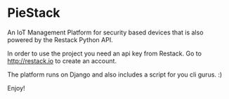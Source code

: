 # PieStack

An IoT Management Platform for security based devices that is also powered by the Restack Python API.

In order to use the project you need an api key from Restack. Go to http://restack.io to create an account.

The platform runs on Django and also includes a script for you cli gurus. :) 

Enjoy!
